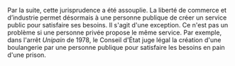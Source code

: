 Par la suite, cette jurisprudence a été assouplie. La liberté de commerce et d’industrie permet désormais à une personne publique de créer un service public pour satisfaire ses besoins. Il s'agit d'une exception. Ce n'est pas un problème si une personne privée propose le même service. Par exemple, dans l'arrêt _Unipain_ de 1978, le Conseil d'État juge légal la création d'une boulangerie par une personne publique pour satisfaire les besoins en pain d'une prison.